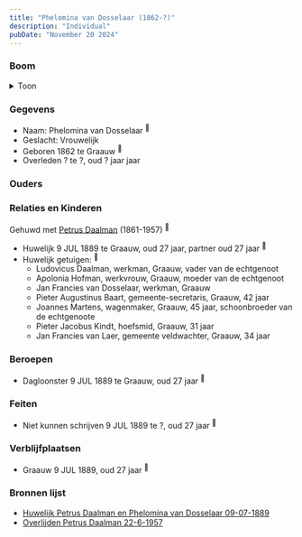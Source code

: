 ```yaml
---
title: "Phelomina van Dosselaar (1862-?)"
description: "Individual"
pubDate: "November 20 2024"
---
```


### Boom
<details><summary>Toon</summary>

![test](https://www.plantuml.com/plantuml/svg/ZP9DQy9048Rl-ok6UkX9Y0dMAA9YJKgB5A7jMIR9D5co7xAxgGJnltVLr7eglIspyyxppB8Bwz2uHWfcQwvsQ512XdbT6jseub4BRS0PLDPVaNAiuWL1paqkw78ckNCjI98P6NifMKU6j6jtn6wcvWAjXGC3WAKs1PdtYkUr8ckdKubSpMOGiIDZzx0veonZbyZTfYAX9LS8NwXWfQqbWMZk02qy1q4OZU0wefSkaoY9FEVmoKaKHvXECipQRQQT4pIPmI1-2E7983RxcnvRDq9iKHNRt7X0fhsORvx3_EJq8qBED1PMY4AYklB36A2NHEamNVx1ZG9uIpOd_E3V-324buzN68o7eou3f62DgYHLeFHgdTbqigUYuAhqeR7Fh3qd7fyDqo08uW1wWfULQqa8lVUMHzQzNB_VTR1kbTy2MtYA_nhV)
</details>

### Gegevens
- Naam: Phelomina van Dosselaar <sup><a href="../s00395/" style="text-decoration:none" title="Huwelijk Petrus Daalman en Phelomina van Dosselaar 09-07-1889">:link:</a></sup>
- Geslacht: Vrouwelijk
- Geboren 1862 te Graauw <sup><a href="../s00395/" style="text-decoration:none" title="Huwelijk Petrus Daalman en Phelomina van Dosselaar 09-07-1889">:link:</a></sup>
- Overleden ? te ?, oud ? jaar jaar 

### Ouders

### Relaties en Kinderen

Gehuwd met [Petrus Daalman](../i00228/) (1861-1957) <sup><a href="../s00395/" style="text-decoration:none" title="Huwelijk Petrus Daalman en Phelomina van Dosselaar 09-07-1889">:link:</a></sup>
- Huwelijk 9 JUL 1889 te Graauw, oud 27 jaar, partner oud 27 jaar <sup><a href="../s00395/" style="text-decoration:none" title="Huwelijk Petrus Daalman en Phelomina van Dosselaar 09-07-1889">:link:</a></sup>
- Huwelijk getuigen:  <sup><a href="../s00395/" style="text-decoration:none" title="Huwelijk Petrus Daalman en Phelomina van Dosselaar 09-07-1889">:link:</a></sup>
  - Ludovicus Daalman, werkman, Graauw, vader van de echtgenoot
  - Apolonia Hofman, werkvrouw, Graauw, moeder van de echtgenoot
  - Jan Francies van Dosselaar, werkman, Graauw
  - Pieter Augustinus Baart, gemeente-secretaris, Graauw, 42 jaar
  - Joannes Martens, wagenmaker, Graauw, 45 jaar, schoonbroeder van de echtgenoote
  - Pieter Jacobus Kindt, hoefsmid, Graauw, 31 jaar
  - Jan Francies van Laer, gemeente veldwachter, Graauw, 34 jaar

### Beroepen
- Dagloonster 9 JUL 1889 te Graauw, oud 27 jaar <sup><a href="../s00395/" style="text-decoration:none" title="Huwelijk Petrus Daalman en Phelomina van Dosselaar 09-07-1889">:link:</a></sup>

### Feiten
- Niet kunnen schrijven 9 JUL 1889 te ?, oud 27 jaar <sup><a href="../s00395/" style="text-decoration:none" title="Huwelijk Petrus Daalman en Phelomina van Dosselaar 09-07-1889">:link:</a></sup>

### Verblijfplaatsen
- Graauw  9 JUL 1889, oud 27 jaar  <sup><a href="../s00395/" style="text-decoration:none" title="Huwelijk Petrus Daalman en Phelomina van Dosselaar 09-07-1889">:link:</a></sup>

### Bronnen lijst
- [Huwelijk Petrus Daalman en Phelomina van Dosselaar 09-07-1889](../s00395/)
- [Overlijden Petrus Daalman 22-6-1957](../s00406/)